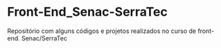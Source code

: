 # Front-End_Senac-SerraTec
Repositório com alguns códigos e projetos realizados no curso de front-end. Senac/SerraTec
